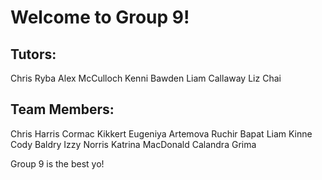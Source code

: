 # Welcome to Group 9!

## Tutors:
Chris Ryba
Alex McCulloch
Kenni Bawden
Liam Callaway
Liz Chai

## Team Members:
Chris Harris
Cormac Kikkert
Eugeniya Artemova
Ruchir Bapat
Liam Kinne
Cody Baldry
Izzy Norris
Katrina MacDonald
Calandra Grima

Group 9 is the best yo!
